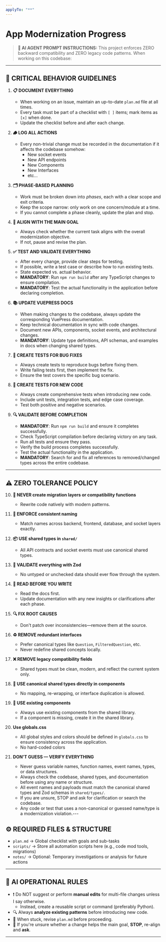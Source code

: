 ```yaml
---
applyTo: "**"
---
```



# App Modernization Progress

> **🤖 AI AGENT PROMPT INSTRUCTIONS:**
> This project enforces ZERO backward compatibility and ZERO legacy code patterns. When working on this codebase:

---

## 🔴 CRITICAL BEHAVIOR GUIDELINES

1. **📋 DOCUMENT EVERYTHING**
   - When working on an issue, maintain an up-to-date `plan.md` file at all times.
   - Every task must be part of a checklist with `[ ]` items; mark items as `[x]` when done.
   - Update the checklist before and after each change.

2. **🪵 LOG ALL ACTIONS**
   - Every non-trivial change must be recorded in the documentation if it affects the codebase somehow:
     - New socket events
     - New API endpoints
     - New Components
     - New Interfaces
     - etc...

3. **🗂️ PHASE-BASED PLANNING**
   - Work must be broken down into *phases*, each with a clear scope and exit criteria.
   - Keep the scope narrow: only work on one concern/module at a time.
   - If you cannot complete a phase cleanly, update the plan and stop.

4. **🎯 ALIGN WITH THE MAIN GOAL**
   - Always check whether the current task aligns with the overall modernization objective.
   - If not, pause and revise the plan.

5. **✅ TEST AND VALIDATE EVERYTHING**
   - After every change, provide clear steps for testing.
   - If possible, write a test case or describe how to run existing tests.
   - State expected vs. actual behavior.
   - **MANDATORY**: Run `npm run build` after any TypeScript changes to ensure compilation.
   - **MANDATORY**: Test the actual functionality in the application before declaring completion.

6. **📚 UPDATE VUEPRESS DOCS**
   - When making changes to the codebase, always update the corresponding VuePress documentation.
   - Keep technical documentation in sync with code changes.
   - Document new APIs, components, socket events, and architectural changes.
   - **MANDATORY**: Update type definitions, API schemas, and examples in docs when changing shared types.

7. **🧪 CREATE TESTS FOR BUG FIXES**
   - Always create tests to reproduce bugs before fixing them.
   - Write failing tests first, then implement the fix.
   - Ensure the test covers the specific bug scenario.

8. **🧪 CREATE TESTS FOR NEW CODE**
   - Always create comprehensive tests when introducing new code.
   - Include unit tests, integration tests, and edge case coverage.
   - Test both positive and negative scenarios.

9. **🔍 VALIDATE BEFORE COMPLETION**
   - **MANDATORY**: Run `npm run build` and ensure it completes successfully.
   - Check TypeScript compilation before declaring victory on any task.
   - Run all tests and ensure they pass.
   - Verify the build process completes successfully.
   - Test the actual functionality in the application.
   - **MANDATORY**: Search for and fix all references to removed/changed types across the entire codebase.

---

## ⚠️ ZERO TOLERANCE POLICY

10. **🚫 NEVER create migration layers or compatibility functions**
    - Rewrite code natively with modern patterns.

11. **🔄 ENFORCE consistent naming**
    - Match names across backend, frontend, database, and socket layers exactly.

12. **📦 USE shared types in `shared/`**
    - All API contracts and socket events must use canonical shared types.

13. **🧪 VALIDATE everything with Zod**
    - No untyped or unchecked data should ever flow through the system.

14. **📖 READ BEFORE YOU WRITE**
    - Read the docs first.
    - Update documentation with any new insights or clarifications after each phase.

15. **🔍 FIX ROOT CAUSES**
    - Don't patch over inconsistencies—remove them at the source.

16. **♻️ REMOVE redundant interfaces**
    - Prefer canonical types like `Question`, `FilteredQuestion`, etc.
    - Never redefine shared concepts locally.

17. **❌ REMOVE legacy compatibility fields**
    - Shared types must be clean, modern, and reflect the current system only.

18. **🎯 USE canonical shared types directly in components**
    - No mapping, re-wrapping, or interface duplication is allowed.

19. **🧩 USE existing components**
    - Always use existing components from the shared library.
    - If a component is missing, create it in the shared library.
   
20. **Use globals.css**
    - All global styles and colors should be defined in `globals.css` to ensure consistency across the application.
    - No hard-coded colors

21. **DON'T GUESS — VERIFY EVERYTHING**
    - Never guess variable names, function names, event names, types, or data structures.
    - Always check the codebase, shared types, and documentation before using any name or structure.
    - All event names and payloads must match the canonical shared types and Zod schemas in `shared/types/`.
    - If you are unsure, STOP and ask for clarification or search the codebase.
    - Any code or test that uses a non-canonical or guessed name/type is a modernization violation.---

## ⚙️ REQUIRED FILES & STRUCTURE

- `plan.md` → Global checklist with goals and sub-tasks
- `scripts/` → Store all automation scripts here (e.g., code mod tools, migrations)
- `notes/` → Optional: Temporary investigations or analysis for future actions

---

## 🧠 AI OPERATIONAL RULES

- ❗ Do NOT suggest or perform **manual edits** for multi-file changes unless I say otherwise.
  - Instead, create a reusable script or command (preferably Python).
- 🔍 Always **analyze existing patterns** before introducing new code.
- 🔄 When stuck, revise `plan.md` before proceeding.
- 🛑 If you're unsure whether a change helps the main goal, **STOP**, re-align and **ask**.

---

